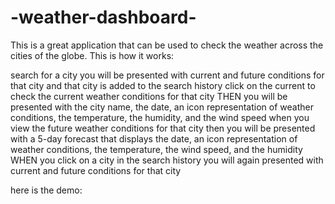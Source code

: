 # -weather-dashboard-
This is a great application that can be used to check the weather across the cities of the globe. This is how it works:

 search for a city
you will be presented with current and future conditions for that city and that city is added to the search history
click on the current to check the current weather conditions for that city
THEN you will be presented with the city name, the date, an icon representation of weather conditions, the temperature, the humidity, and the wind speed
when you view the future weather conditions for that city
then you will be presented with a 5-day forecast that displays the date, an icon representation of weather conditions, the temperature, the wind speed, and the humidity
WHEN you click on a city in the search history
you will again presented with current and future conditions for that city

here is the demo:

